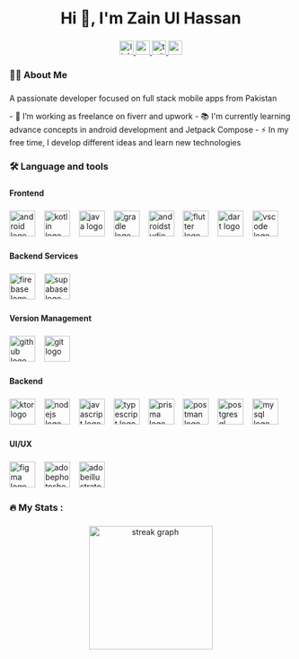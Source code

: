 <h1 align="center">Hi 👋, I'm Zain Ul Hassan</h1>

###

<div align="center">
  <a href="https://www.linkedin.com/in/zain-ul-hassan-1986321a0" target="_blank">
    <img src="https://img.shields.io/static/v1?message=LinkedIn&logo=linkedin&label=&color=0077B5&logoColor=white&labelColor=&style=for-the-badge" height="25" alt="linkedin logo"  />
  </a>
  <a href="https://www.youtube.com/@DreamersLab" target="_blank">
    <img src="https://img.shields.io/static/v1?message=Youtube&logo=youtube&label=&color=FF0000&logoColor=white&labelColor=&style=for-the-badge" height="25" alt="youtube logo"  />
  </a>
  <a href="https://twitter.com/zainulhassan815" target="_blank">
    <img src="https://img.shields.io/static/v1?message=Twitter&logo=twitter&label=&color=1DA1F2&logoColor=white&labelColor=&style=for-the-badge" height="25" alt="twitter logo"  />
  </a>
  <a href="mailto:dreamerslabdev@gmail.com" target="_blank">
    <img src="https://img.shields.io/static/v1?message=Gmail&logo=gmail&label=&color=D14836&logoColor=white&labelColor=&style=for-the-badge" height="25" alt="gmail logo"  />
  </a>
</div>

###

<h3 align="left">👩‍💻  About Me</h3>

###

<p align="left">A passionate developer focused on full stack mobile apps from Pakistan</p>
- 🔭 I’m working as freelance on fiverr and upwork
- 📚 I'm currently learning advance concepts in android development and Jetpack Compose
- ⚡ In my free time, I develop different ideas and learn new technologies

###

<h3 align="left">🛠 Language and tools</h3>

###

<h4 align="left">Frontend</h4>

###

<div align="left">
  <img src="https://cdn.simpleicons.org/android/3DDC84" height="46" alt="android logo"  />
  <img width="8" />
  <img src="https://skillicons.dev/icons?i=kotlin" height="46" alt="kotlin logo"  />
  <img width="8" />
  <img src="https://skillicons.dev/icons?i=java" height="46" alt="java logo"  />
  <img width="8" />
  <img src="https://skillicons.dev/icons?i=gradle" height="46" alt="gradle logo"  />
  <img width="8" />
  <img src="https://skillicons.dev/icons?i=androidstudio" height="46" alt="androidstudio logo"  />
  <img width="8" />
  <img src="https://skillicons.dev/icons?i=flutter" height="46" alt="flutter logo"  />
  <img width="8" />
  <img src="https://skillicons.dev/icons?i=dart" height="46" alt="dart logo"  />
  <img width="8" />
  <img src="https://skillicons.dev/icons?i=vscode" height="46" alt="vscode logo"  />
</div>

###

<h4 align="left">Backend Services</h4>

###

<div align="left">
  <img src="https://skillicons.dev/icons?i=firebase" height="46" alt="firebase logo"  />
  <img width="8" />
  <img src="https://skillicons.dev/icons?i=supabase" height="46" alt="supabase logo"  />
</div>

###

<h4 align="left">Version Management</h4>

###

<div align="left">
  <img src="https://skillicons.dev/icons?i=github" height="46" alt="github logo"  />
  <img width="8" />
  <img src="https://skillicons.dev/icons?i=git" height="46" alt="git logo"  />
</div>

###

<h4 align="left">Backend</h4>

###

<div align="left">
  <img src="https://skillicons.dev/icons?i=ktor" height="46" alt="ktor logo"  />
  <img width="8" />
  <img src="https://skillicons.dev/icons?i=nodejs" height="46" alt="nodejs logo"  />
  <img width="8" />
  <img src="https://skillicons.dev/icons?i=js" height="46" alt="javascript logo"  />
  <img width="8" />
  <img src="https://skillicons.dev/icons?i=ts" height="46" alt="typescript logo"  />
  <img width="8" />
  <img src="https://skillicons.dev/icons?i=prisma" height="46" alt="prisma logo"  />
  <img width="8" />
  <img src="https://skillicons.dev/icons?i=postman" height="46" alt="postman logo"  />
  <img width="8" />
  <img src="https://skillicons.dev/icons?i=postgres" height="46" alt="postgresql logo"  />
  <img width="8" />
  <img src="https://skillicons.dev/icons?i=mysql" height="46" alt="mysql logo"  />
</div>

###

<h4 align="left">UI/UX</h4>

###

<div align="left">
  <img src="https://skillicons.dev/icons?i=figma" height="46" alt="figma logo"  />
  <img width="8" />
  <img src="https://skillicons.dev/icons?i=ps" height="46" alt="adobephotoshop logo"  />
  <img width="8" />
  <img src="https://skillicons.dev/icons?i=ai" height="46" alt="adobeillustrator logo"  />
</div>

###

<h3 align="left">🔥   My Stats :</h3>

###

<div align="center">
  <img src="https://streak-stats.demolab.com?user=zainulhassan815&locale=en&mode=daily&theme=dark&hide_border=false&border_radius=5&order=3" height="220" alt="streak graph"  />
</div>

###
